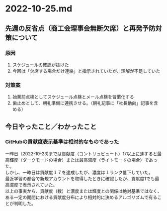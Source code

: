 # 2022-10-25.md

## 先週の反省点（商工会理事会無断欠席）と再発予防対策について
### 原因
1. スケジュールの確認が抜けた
2. 今回は「欠席する場合だけ連絡」と指示されていたが、理解が不足していた

### 対策案
1. 始業前点検としてスケジュール点検とメール点検を習慣化する
2. 歯止めとして、朝礼準備に連携させる。（朝礼記事に「社長動向」記事を含める）

## 今日やったこと／わかったこと
### GitHubの貢献度表示基準は相対的なものであった
一昨日（2022-10-23)までは貢献度（コントリュビュート）17以上に達すると最高輝度（ダークモードの場合）または最高濃度（ライトモードの場合）であった。  
しかし、一昨日は貢献度１７を達成したが、濃度は１ランク低下していた。  
最近学習の都合で新規アカウントを取得したときに確認したが、貢献度1でも最高濃度で表示されていた。  
以上の事実から、貢献度（数）と濃度または輝度との関係は絶対基準ではなく、ある一定の期間における貢献度分布により相対的に決めるアルゴリズムで有ることが判明した。
